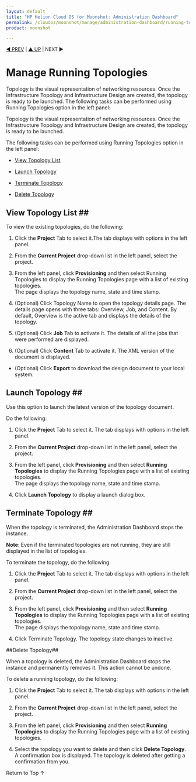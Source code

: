 ```yaml
---
layout: default
title: "HP Helion Cloud OS for Moonshot: Administration Dashboard"
permalink: /cloudos/moonshot/manage/administration-dashboard/running-topologies/
product: moonshot

---
```


<script>

function PageRefresh {
onLoad="window.refresh"
}

PageRefresh();

</script>

<p style="font-size: small;"> <a href="/cloudos/moonshot/manage/">&#9664; PREV</a> | <a href="/cloudos/moonshot/manage">&#9650; UP</a> | NEXT &#9654;</p>

# Manage Running Topologies #

Topology is the visual representation of networking resources. Once the Infrastructure Topology and Infrastructure Design are created, the topology is ready to be launched.
The following tasks can be performed using Running Topologies option in the left panel:

Topology is the visual representation of networking resources. Once the Infrastructure Topology and Infrastructure Design are created, the topology is ready to be launched.

The following tasks can be performed using Running Topologies option in the left panel:

* <a href="#View Topology List">View Topology List</a>

* <a href="#Launch Topology">Launch Topology</a>

* <a href="#Terminate Topology">Terminate Topology</a>

* <a href="#Delete Topology">Delete Topology</a>

## View Topology List ##<a name="View Topology List"></a>

To view the existing topologies, do the following:

1.	Click the **Project** Tab to select it.</ab>The tab displays with options in the left panel.</br>

2.	From the **Current Project** drop-down list in the left panel, select the project.

3.	From the left panel, click **Provisioning** and then select Running Topologies to display the Running Topologies page with a list of existing topologies.<br>The page displays the topology name, state and time stamp.</br>

4. (Optional) Click Topology Name to open the topology details page.
The details page opens with three tabs: Overview, Job, and Content. By default, Overview is the active tab and displays the details of the topology.

5.	(Optional) Click **Job** Tab to activate it.
The details of all the jobs that were performed are displayed.

6.	(Optional) Click **Content** Tab to activate it.
The XML version of the document is displayed.

  * (Optional) Click **Export** to download the design document to your local system.

## Launch Topology ##<a name="Launch Topology"></a>

Use this option to launch the latest version of the topology document. 

Do the following:

1.	Click the **Project** Tab to select it.
The tab displays with options in the left panel.

2.	From the **Current Project** drop-down list in the left panel, select the project.

3.	From the left panel, click **Provisioning** and then select **Running Topologies** to display the Running Topologies page with a list of existing topologies.<br>The page displays the topology name, state and time stamp.</br>

4.	Click **Launch Topology** to display a launch dialog box.

## Terminate Topology ##<a name="Terminate Topology"></a>

When the topology is terminated, the Administration Dashboard stops the instance.

**Note**: Even if the terminated topologies are not running, they are still displayed in the list of topologies.

To terminate the topology, do the following:

1.	Click the **Project** Tab to select it.
The tab displays with options in the left panel.

2.	From the **Current Project** drop-down list in the left panel, select the project.

3.	From the left panel, click **Provisioning** and then select **Running Topologies** to display the Running Topologies page with a list of existing topologies.<br>The page displays the topology name, state and time stamp.</br>

4.	Click Terminate Topology.
The topology state changes to inactive.

##Delete Topology##<a name="Delete Topology"></a>

When a topology is deleted, the Administration Dashboard stops the instance and permanently removes it. This action cannot be undone.

To delete a running topology, do the following:

1.	Click the **Project** Tab to select it. 
The tab displays with options in the left panel.

2.	From the **Current Project** drop-down list in the left panel, select the project.

3.	From the left panel, click **Provisioning** and then select **Running Topologies** to display the Running Topologies page with a list of existing topologies. 

4.	Select the topology you want to delete and then click **Delete Topology**.
<br>A confirmation box is displayed. The topology is deleted after getting a confirmation from you.</br>


<a href="#top" style="padding:14px 0px 14px 0px; text-decoration: none;"> Return to Top &#8593; </a>



